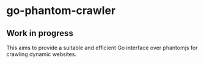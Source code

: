 # go-phantom-crawler

## Work in progress

This aims to provide a suitable and efficient Go interface over phantomjs for crawling dynamic websites.
